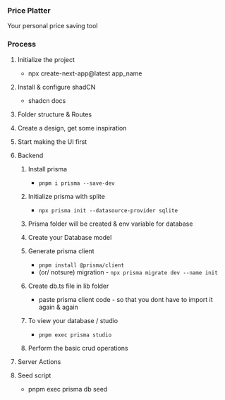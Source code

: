 ### Price Platter
Your personal price saving tool

### Process

1. Initialize the project
    - npx create-next-app@latest app_name

2. Install & configure shadCN
    - shadcn docs

3. Folder structure & Routes

4. Create a design, get some inspiration

5. Start making the UI first

6. Backend
    1. Install prisma 
        - `pnpm i prisma --save-dev`
    2. Initialize prisma with splite 
        - `npx prisma init --datasource-provider sqlite`

    3. Prisma folder will be created & env variable for database

    4. Create your Database model

    5. Generate prisma client 
        - `pnpm install @prisma/client`
        - (or/ notsure) migration - `npx prisma migrate dev --name init`

    6. Create db.ts file in lib folder
        - paste prisma client code - so that you dont have to import it again & again

    7. To view your database / studio
        - `pnpm exec prisma studio`

    8. Perform the basic crud operations
    
    
7. Server Actions

8. Seed script
    - pnpm exec prisma db seed


<!-- TODO: 

1. Add veg & non-veg Symbol -> food card    ✅

2. Food Card
    - swiggy & zomato should pop up     ✅
    - redirect to -> swiggy / zomato    ✅
    - remove ratings                        

3. Remove button Login & SignUp         ✅
    - After user is authenticated
    - add Logout button

4. When food not found              ✅
    - display food not found, go back to homepage

5. Setup Seed file          ✅ -->